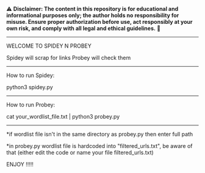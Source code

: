 ⚠️ **Disclaimer: The content in this repository is for educational and informational purposes only; the author holds no responsibility for misuse.
Ensure proper authorization before use, act responsibly at your own risk, and comply with all legal and ethical guidelines.** 🚀

---

WELCOME TO SPIDEY N PROBEY 

Spidey will scrap for links
Probey will check them

---

How to run Spidey:

python3 spidey.py

---

How to run Probey:

cat your_wordlist_file.txt | python3 probey.py

---

*if wordlist file isn't in the same directory as probey.py then enter full path

*in probey.py wordlist file is hardcoded into "filtered_urls.txt", be aware of that (either edit the code or name your file filtered_urls.txt)

ENJOY !!!!!
